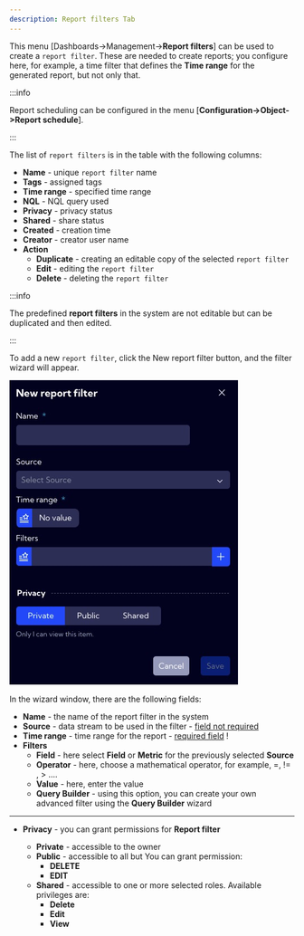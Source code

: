 ```yaml
---
description: Report filters Tab
---
```

This menu [Dashboards->Management->**Report filters**] can be used to create a `report filter`. These are needed to create reports; you configure here, for example, a time filter that defines the **Time range** for the generated report, but not only that.

:::info

Report scheduling can be configured in the menu [**Configuration->Object->Report schedule**].

:::

The list of `report filters`  is in the table with the following columns:

- **Name** - unique `report filter` name
- **Tags** - assigned tags
- **Time range** - specified time range
- **NQL** - NQL query used
- **Privacy** - privacy status
- **Shared** - share status
- **Created** - creation time
- **Creator** - creator user name
- **Action**
  - **Duplicate** -  creating an editable copy of the selected  `report filter`
  - **Edit** - editing the `report filter`
  - **Delete** - deleting the `report filter`



:::info 

The predefined **report filters** in the system are not editable but can be duplicated and then edited.

:::

To add a new `report filter`, click the New report filter button, and the filter wizard will appear. 

![image-20221128112422641](assets_Report_filters/image-20221128112422641.png)

In the wizard window, there are the following fields:

- **Name** - the name of the report filter in the system 
- **Source**  - data stream to be used in the filter - <u>field not required</u>
- **Time range** - time range for the report - <u>required field</u> !
- **Filters**
  - **Field** -  here select **Field** or **Metric** for the previously selected **Source**
  - **Operator** - here, choose a mathematical operator, for example, =, != , > ....
  - **Value** - here, enter the value 
  - **Query Builder** - using this option, you can create your own advanced filter using the **Query Builder** wizard



---

- **Privacy** - you can grant permissions for **Report filter**
  
  - **Private** - accessible to the owner
  - **Public** - accessible to all but You can grant permission:
    - **DELETE**
    - **EDIT**
  - **Shared** - accessible to one or more selected roles. Available privileges are:
    - **Delete**
    - **Edit**
    - **View**
  
  















